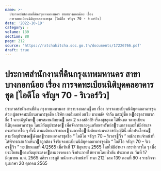 ```yaml
---
name: >-
  ประกาศสำนักงานที่ดินกรุงเทพมหานคร สาขาบางกอกน้อย เรื่อง
  การจดทะเบียนนิติบุคคลอาคารชุด [ไอดีโอ จรัญฯ 70 - ริเวอร์วิว]
date: '2022-10-19'
category: ง
volume: 139
section: 80
page: 212
source: 'https://ratchakitcha.soc.go.th/documents/17226766.pdf'
draft: true
---
```


# ประกาศสำนักงานที่ดินกรุงเทพมหานคร สาขาบางกอกน้อย เรื่อง การจดทะเบียนนิติบุคคลอาคารชุด [ไอดีโอ จรัญฯ 70 - ริเวอร์วิว]

ประกาศสํานักงานที่ดิน กรุงเทพมหานคร สาขาบางกอกนอย เรื่อง การจดทะเบียนนิติบุคคลอาคารชุด ด้วย ผู้ขอจดทะเบียนอาคารชุดชื่อ บริษัท เอเอ็มเอฟ เอเชีย บางพลัด จํากัด และผู้ซื้อ หองชุดรายแรกชื่อ 1 นายณัฐนันท อมรสมานลักษณ และ 2 นางสลิลสิริ เรืองสุขอุดม ได้ยื่นขอ จดทะเบียนนิติบุคคลอาคารชุด โดยมีวัตถุประสงค เพื่อจัดการและดูแลรักษาทรัพย์สวนกลางและให้มีอํานาจ กระทําการใด ๆ ทั้งนี้ ตามมติของเจ้าของรวมภายใตบังคับแห่งพระราชบัญญัตินี้ เพื่อประโยชน ตามวัตถุประสงคดังกลาวของอาคารชุดชื่อ “ ไอดีโอ จรัญฯ 70 – ริเวอรวิว ” พนักงานเจ้าหน้าที่ได้พิจารณาแล้วเห็นวาถูกต้อง จึงรับจดทะเบียนนิติบุคคลอาคารชุดชื่อ “ ไอดีโอ จรัญฯ 70 – ริเวอรวิว ” ทะเบียนเลขที่ 4/2565 เมื่อวันที่ 17 มิถุนายน 2565 โดยให้มีอํานาจ กระทําการใด ๆ เพื่อประโยชนตามวัตถุประสงคตามวรรคแรก จึงประกาศให้ทราบโดยทั่วกัน ประกาศ ณ วันที่ 17 มิถุนายน พ.ศ. 2565 ศศิธร เวชภูติ พนักงานเจ้าหน้าที่ ้ หนา 212 ่ เลม 139 ตอนที่ 80 ง ราชกิจจานุเบกษา 20 ตุลาคม 2565
